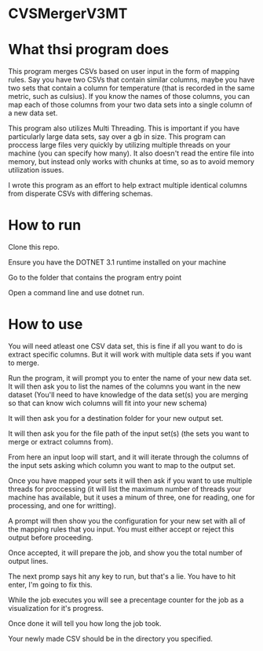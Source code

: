 # CVSMergerV3MT

# What thsi program does

This program merges CSVs based on user input in the form of mapping rules.
Say you have two CSVs that contain similar columns, maybe you have two sets that contain a column for temperature (that is recorded in the same metric, such as culsius). If you know the names of those columns, you can map each of those columns from your two data sets into a single column of a new data set.

This program also utilizes Multi Threading. This is important if you have particularly large data sets, say over a gb in size. This program can proccess large files very quickly by utilizing multiple threads on your machine (you can specify how many). It also doesn't read the entire file into memory, but instead only works with chunks at time, so as to avoid memory utilization issues.

I wrote this program as an effort to help extract multiple identical columns from disperate CSVs with differing schemas. 

# How to run

Clone this repo.

Ensure you have the DOTNET 3.1 runtime installed on your machine

Go to the folder that contains the program entry point

Open a command line and use dotnet run.

# How to use

You will need atleast one CSV data set, this is fine if all you want to do is extract specific columns. But it will work with multiple data sets if you want to merge.

Run the program, it will prompt you to enter the name of your new data set.
It will then ask you to list the names of the columns you want in the new dataset (You'll need to have knowledge of the data set(s) you are merging so that can know wich columns will fit into your new schema)

It will then ask you for a destination folder for your new output set. 

It will then ask you for the file path of the input set(s) (the sets you want to merge or extract columns from). 

From here an input loop will start, and it will iterate through the columns of the input sets asking which column you want to map to the output set. 

Once you have mapped your sets it will then ask if you want to use multiple threads for proccessing (it will list the maximum number of threads your machine has available, but it uses a minum of three, one for reading, one for processing, and one for writting).

A prompt will then show you the configuration for your new set with all of the mapping rules that you input. You must either accept or reject this output before proceeding. 

Once accepted, it will prepare the job, and show you the total number of output lines.

The next promp says hit any key to run, but that's a lie. You have to hit enter, I'm going to fix this.

While the job executes you will see a precentage counter for the job as a visualization for it's progress. 

Once done it will tell you how long the job took. 

Your newly made CSV should be in the directory you specified. 
